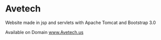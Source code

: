 # Avetech

Website made in jsp and servlets with Apache Tomcat and Bootstrap 3.0 

Available on Domain www.Avetech.us
